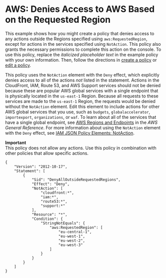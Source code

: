 # AWS: Denies Access to AWS Based on the Requested Region<a name="reference_policies_examples_aws_deny-requested-region"></a>

This example shows how you might create a policy that denies access to any actions outside the Regions specified using `aws:RequestedRegion`, except for actions in the services specified using `NotAction`\. This policy also grants the necessary permissions to complete this action on the console\. To use this policy, replace the *italicized placeholder text* in the example policy with your own information\. Then, follow the directions in [create a policy](access_policies_create.md) or [edit a policy](access_policies_manage-edit.md)\.

This policy uses the `NotAction` element with the `Deny` effect, which explicitly denies access to all of the actions *not* listed in the statement\. Actions in the CloudFront, IAM, Route 53, and AWS Support services should not be denied because these are popular AWS global services with a single endpoint that is physically located in the `us-east-1` Region\. Because all requests to these services are made to the `us-east-1` Region, the requests would be denied without the `NotAction` element\. Edit this element to include actions for other AWS global services that you use, such as `budgets`, `globalaccelerator`, `importexport`, `organizations`, or `waf`\. To learn about all of the services that have a single global endpoint, see [AWS Regions and Endpoints](https://docs.aws.amazon.com/general/latest/gr/rande.html) in the *AWS General Reference*\. For more information about using the `NotAction` element with the `Deny` effect, see [IAM JSON Policy Elements: NotAction](reference_policies_elements_notaction.md)\. 

**Important**  
This policy does not allow any actions\. Use this policy in combination with other policies that allow specific actions\. 

```
{
    "Version": "2012-10-17",
    "Statement": [
        {
            "Sid": "DenyAllOutsideRequestedRegions",
            "Effect": "Deny",
            "NotAction": [
                "cloudfront:*",
                "iam:*",
                "route53:*",
                "support:*"
            ],
            "Resource": "*",
            "Condition": {
                "StringNotEquals": {
                    "aws:RequestedRegion": [
                        "eu-central-1",
                        "eu-west-1",
                        "eu-west-2",
                        "eu-west-3"
                    ]
                }
            }
        }
    ]
}
```